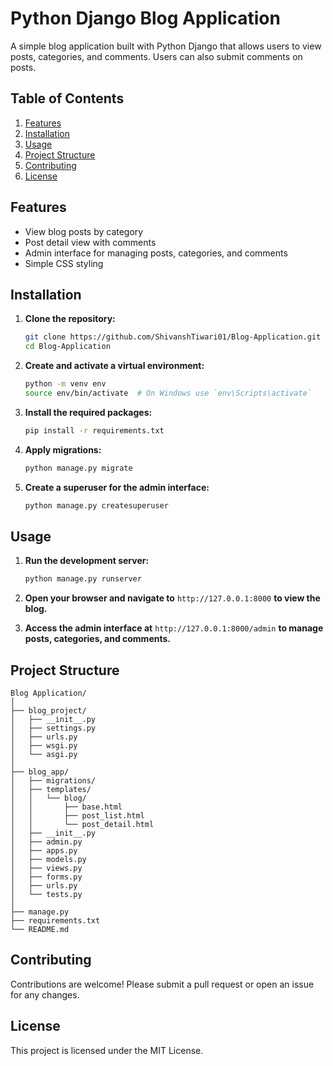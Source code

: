 # Python Django Blog Application

A simple blog application built with Python Django that allows users to view posts, categories, and comments. Users can also submit comments on posts.

## Table of Contents

1. [Features](#features)
2. [Installation](#installation)
3. [Usage](#usage)
4. [Project Structure](#project-structure)
5. [Contributing](#contributing)
6. [License](#license)

## Features

- View blog posts by category
- Post detail view with comments
- Admin interface for managing posts, categories, and comments
- Simple CSS styling

## Installation

1. **Clone the repository:**
   ```bash
   git clone https://github.com/ShivanshTiwari01/Blog-Application.git
   cd Blog-Application
   ```

2. **Create and activate a virtual environment:**
   ```bash
   python -m venv env
   source env/bin/activate  # On Windows use `env\Scripts\activate`
   ```

3. **Install the required packages:**
   ```bash
   pip install -r requirements.txt
   ```

4. **Apply migrations:**
   ```bash
   python manage.py migrate
   ```

5. **Create a superuser for the admin interface:**
   ```bash
   python manage.py createsuperuser
   ```

## Usage

1. **Run the development server:**
   ```bash
   python manage.py runserver
   ```

2. **Open your browser and navigate to** `http://127.0.0.1:8000` **to view the blog.**

3. **Access the admin interface at** `http://127.0.0.1:8000/admin` **to manage posts, categories, and comments.**

## Project Structure

```
Blog Application/
│
├── blog_project/
│   ├── __init__.py
│   ├── settings.py
│   ├── urls.py
│   ├── wsgi.py
│   └── asgi.py
│
├── blog_app/
│   ├── migrations/
│   ├── templates/
│   │   └── blog/
│   │       ├── base.html
│   │       ├── post_list.html
│   │       └── post_detail.html
│   ├── __init__.py
│   ├── admin.py
│   ├── apps.py
│   ├── models.py
│   ├── views.py
│   ├── forms.py
│   ├── urls.py
│   └── tests.py
│
├── manage.py
├── requirements.txt
└── README.md
```

## Contributing

Contributions are welcome! Please submit a pull request or open an issue for any changes.

## License

This project is licensed under the MIT License.
